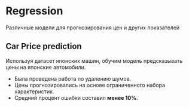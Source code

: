 # Regression
Различные модели для прогнозирования цен и других показателей

## Car Price prediction
Используя датасет японских машин, обучим модель предсказывать цены на японские автомобили.
* Была проведена работа по удалению шумов.
* Цены прогнозировались на основе ограниченного набора характеристик.
* Средний процент ошибки составил **менее 10%**.
